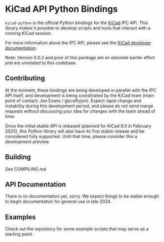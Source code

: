 # KiCad API Python Bindings

`kicad-python` is the official Python bindings for the [KiCad](https://kicad.org) IPC API.  This
library makes it possible to develop scripts and tools that interact with a running KiCad session.

For more information about the IPC API, please see the [KiCad developer documentation](https://dev-docs.kicad.org).

Note: Version 0.0.2 and prior of this package are an obsolete earlier effort and are unrelated to
this codebase.

## Contributing

At the moment, these bindings are being developed in parallel with the IPC API itself, and
development is being coordinated by the KiCad team (main point of contact: Jon Evans / @craftyjon).
Expect rapid change and instability during this development period, and please do not send merge
requests without discussing your idea for changes with the team ahead of time.

Once the initial stable API is released (planned for KiCad 9.0 in February 2025), this Python
library will also have its first stable release and be considered fully supported.  Until that
time, please consider this a development preview.

## Building

See COMPILING.md

## API Documentation

There is no documentation yet, sorry.  We expect things to be stable enough to begin documentation
for general use in late 2024.

## Examples

Check out the repository for some example scripts that may serve as a starting point.
